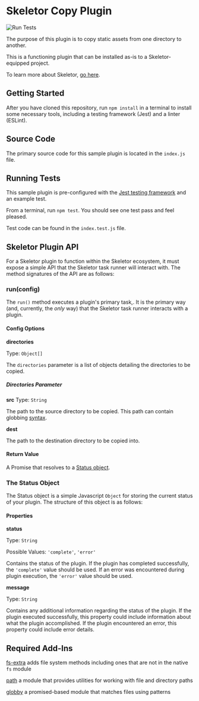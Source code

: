 # Skeletor Copy Plugin
![Run Tests](https://github.com/deg-skeletor/skeletor-plugin-copy/workflows/Run%20Tests/badge.svg)

The purpose of this plugin is to copy static assets from one directory to another.

This is a functioning plugin that can be installed as-is to a Skeletor-equipped project. 

To learn more about Skeletor, [go here](https://github.com/deg-skeletor/skeletor-core).

## Getting Started
After you have cloned this repository, run `npm install` in a terminal to install some necessary tools, including a testing framework (Jest) and a linter (ESLint). 

## Source Code
The primary source code for this sample plugin is located in the `index.js` file.

## Running Tests
This sample plugin is pre-configured with the [Jest testing framework](https://facebook.github.io/jest/) and an example test. 

From a terminal, run `npm test`. You should see one test pass and feel pleased.

Test code can be found in the `index.test.js` file.

## Skeletor Plugin API

For a Skeletor plugin to function within the Skeletor ecosystem, it must expose a simple API that the Skeletor task runner will interact with.
The method signatures of the API are as follows:

### run(config)

The `run()` method executes a plugin's primary task,. It is the primary way (and, currently, the *only* way) that the Skeletor task runner interacts with a plugin.

#### Config Options

**directories**

Type: `Object[]`

The `directories` parameter is a list of objects detailing the directories to be copied.

##### Directories Parameter

**src**
Type: `String`

The path to the source directory to be copied. This path can contain globbing [syntax](https://github.com/sindresorhus/globby#globbing-patterns).

**dest**

The path to the destination directory to be copied into.

#### Return Value
A Promise that resolves to a [Status object](#the-status-object).

### The Status Object
The Status object is a simple Javascript `Object` for storing the current status of your plugin. The structure of this object is as follows:

#### Properties

**status**

Type: `String`

Possible Values: `'complete'`, `'error'`

Contains the status of the plugin. If the plugin has completed successfully, the `'complete'` value should be used. If an error was encountered during plugin execution, the `'error'` value should be used.

**message**

Type: `String`

Contains any additional information regarding the status of the plugin. If the plugin executed successfully, this property could include information about what the plugin accomplished. If the plugin encountered an error, this property could include error details. 

## Required Add-Ins
[fs-extra](https://github.com/jprichardson/node-fs-extra)
adds file system methods including ones that are not in the native `fs` module

[path](https://nodejs.org/docs/latest/api/path.html)
a module that provides utilities for working with file and directory paths

[globby](https://github.com/sindresorhus/globby)
a promised-based module that matches files using patterns

